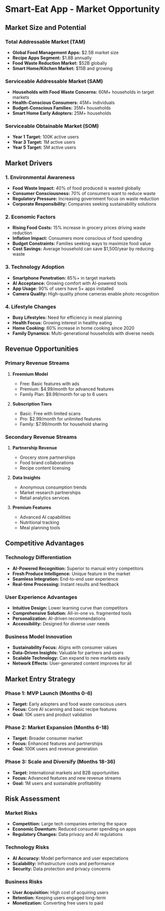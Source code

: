 # Smart-Eat App - Market Opportunity

## Market Size and Potential

### Total Addressable Market (TAM)
- **Global Food Management Apps:** $2.5B market size
- **Recipe Apps Segment:** $1.8B annually
- **Food Waste Reduction Market:** $52B globally
- **Smart Home/Kitchen Market:** $15B and growing

### Serviceable Addressable Market (SAM)
- **Households with Food Waste Concerns:** 60M+ households in target markets
- **Health-Conscious Consumers:** 45M+ individuals
- **Budget-Conscious Families:** 35M+ households
- **Smart Home Early Adopters:** 25M+ households

### Serviceable Obtainable Market (SOM)
- **Year 1 Target:** 100K active users
- **Year 3 Target:** 1M active users
- **Year 5 Target:** 5M active users

## Market Drivers

### 1. Environmental Awareness
- **Food Waste Impact:** 40% of food produced is wasted globally
- **Consumer Consciousness:** 70% of consumers want to reduce waste
- **Regulatory Pressure:** Increasing government focus on waste reduction
- **Corporate Responsibility:** Companies seeking sustainability solutions

### 2. Economic Factors
- **Rising Food Costs:** 15% increase in grocery prices driving waste reduction
- **Inflation Impact:** Consumers more conscious of food spending
- **Budget Constraints:** Families seeking ways to maximize food value
- **Cost Savings:** Average household can save $1,500/year by reducing waste

### 3. Technology Adoption
- **Smartphone Penetration:** 85%+ in target markets
- **AI Acceptance:** Growing comfort with AI-powered tools
- **App Usage:** 90% of users have 5+ apps installed
- **Camera Quality:** High-quality phone cameras enable photo recognition

### 4. Lifestyle Changes
- **Busy Lifestyles:** Need for efficiency in meal planning
- **Health Focus:** Growing interest in healthy eating
- **Home Cooking:** 60% increase in home cooking since 2020
- **Family Dynamics:** Multi-generational households with diverse needs

## Revenue Opportunities

### Primary Revenue Streams
1. **Freemium Model**
   - Free: Basic features with ads
   - Premium: $4.99/month for advanced features
   - Family Plan: $9.99/month for up to 6 users

2. **Subscription Tiers**
   - Basic: Free with limited scans
   - Pro: $2.99/month for unlimited features
   - Family: $7.99/month for household sharing

### Secondary Revenue Streams
1. **Partnership Revenue**
   - Grocery store partnerships
   - Food brand collaborations
   - Recipe content licensing

2. **Data Insights**
   - Anonymous consumption trends
   - Market research partnerships
   - Retail analytics services

3. **Premium Features**
   - Advanced AI capabilities
   - Nutritional tracking
   - Meal planning tools

## Competitive Advantages

### Technology Differentiation
- **AI-Powered Recognition:** Superior to manual entry competitors
- **Fresh Produce Intelligence:** Unique feature in the market
- **Seamless Integration:** End-to-end user experience
- **Real-time Processing:** Instant results and feedback

### User Experience Advantages
- **Intuitive Design:** Lower learning curve than competitors
- **Comprehensive Solution:** All-in-one vs. fragmented tools
- **Personalization:** AI-driven recommendations
- **Accessibility:** Designed for diverse user needs

### Business Model Innovation
- **Sustainability Focus:** Aligns with consumer values
- **Data-Driven Insights:** Valuable for partners and users
- **Scalable Technology:** Can expand to new markets easily
- **Network Effects:** User-generated content improves for all

## Market Entry Strategy

### Phase 1: MVP Launch (Months 0-6)
- **Target:** Early adopters and food waste conscious users
- **Focus:** Core AI scanning and basic recipe features
- **Goal:** 10K users and product validation

### Phase 2: Market Expansion (Months 6-18)
- **Target:** Broader consumer market
- **Focus:** Enhanced features and partnerships
- **Goal:** 100K users and revenue generation

### Phase 3: Scale and Diversify (Months 18-36)
- **Target:** International markets and B2B opportunities
- **Focus:** Advanced features and new revenue streams
- **Goal:** 1M users and sustainable profitability

## Risk Assessment

### Market Risks
- **Competition:** Large tech companies entering the space
- **Economic Downturn:** Reduced consumer spending on apps
- **Regulatory Changes:** Data privacy and AI regulations

### Technology Risks
- **AI Accuracy:** Model performance and user expectations
- **Scalability:** Infrastructure costs and performance
- **Security:** Data protection and privacy concerns

### Business Risks
- **User Acquisition:** High cost of acquiring users
- **Retention:** Keeping users engaged long-term
- **Monetization:** Converting free users to paid 
